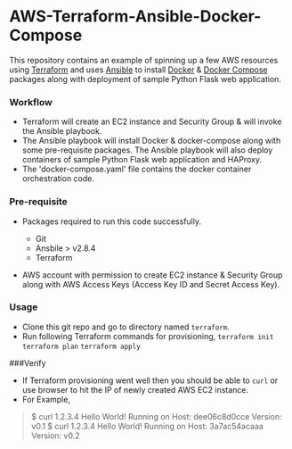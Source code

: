 # AWS-Terraform-Ansible-Docker-Compose
This repository contains an example of spinning up a few AWS resources using [Terraform](https://www.terraform.io/ "Terraform") and uses [Ansible](https://www.ansible.com/ "Ansible") to install [Docker](https://www.docker.com/ "Docker") & [Docker Compose](https://docs.docker.com/compose/ "docker-compose") packages along with deployment of sample Python Flask web application.

### Workflow

- Terraform will create an EC2 instance and Security Group & will invoke the Ansible playbook.
- The Ansible playbook will install Docker & docker-compose along with some pre-requisite packages. The Ansible playbook will also deploy containers of sample Python Flask web application and HAProxy.
- The 'docker-compose.yaml' file contains the docker container orchestration code.

### Pre-requisite
- Packages required to run this code successfully.
	- Git
	- Ansbile > v2.8.4
	- Terraform

- AWS account with permission to create EC2 instance & Security Group along with AWS Access Keys (Access Key ID and Secret Access Key).

### Usage

- Clone this git repo and go to directory named `terraform`.
- Run following Terraform commands for provisioning,
	 `terraform init`
	 `terraform plan`
	 `terraform apply`

###Verify

- If Terraform provisioning went well then you should be able to `curl` or use browser to hit the IP of newly created AWS EC2 instance.
- For Example,
>$ curl 1.2.3.4
Hello World! Running on Host: dee06c8d0cce Version: v0.1
>$ curl 1.2.3.4
Hello World! Running on Host: 3a7ac54acaaa Version: v0.2
